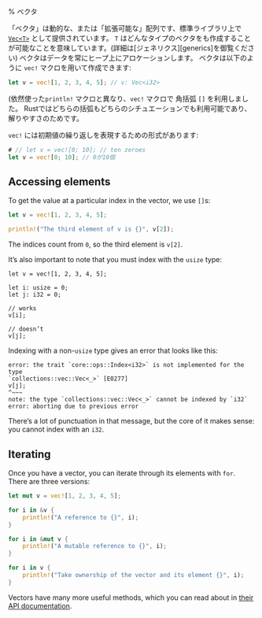 % ベクタ
<!-- % Vectors -->

<!-- A ‘vector’ is a dynamic or ‘growable’ array, implemented as the standard -->
<!-- library type [`Vec<T>`][vec]. The `T` means that we can have vectors -->
<!-- of any type (see the chapter on [generics][generic] for more). -->
<!-- Vectors always allocate their data on the heap. -->
<!-- You can create them with the `vec!` macro: -->
「ベクタ」は動的な、または「拡張可能な」配列です、標準ライブラリ上で [`Vec<T>`][vec] として提供されています。
`T` はどんなタイプのベクタをも作成することが可能なことを意味しています。(詳細は[ジェネリクス][generics]を御覧ください)
ベクタはデータを常にヒープ上にアロケーションします。
ベクタは以下のように `vec!` マクロを用いて作成できます:

```rust
let v = vec![1, 2, 3, 4, 5]; // v: Vec<i32>
```

<!-- (Notice that unlike the `println!` macro we’ve used in the past, we use square -->
<!-- brackets `[]` with `vec!` macro. Rust allows you to use either in either situation, -->
<!-- this is just convention.) -->
(依然使った`println!` マクロと異なり、`vec!` マクロで 角括弧 `[]` を利用しました。
Rustではどちらの括弧もどちらのシチュエーションでも利用可能であり、解りやすさのためです。

<!-- There’s an alternate form of `vec!` for repeating an initial value: -->
`vec!` には初期値の繰り返しを表現するための形式があります:

```rust
# // let v = vec![0; 10]; // ten zeroes
let v = vec![0; 10]; // 0が10個
```

## Accessing elements

To get the value at a particular index in the vector, we use `[]`s:

```rust
let v = vec![1, 2, 3, 4, 5];

println!("The third element of v is {}", v[2]);
```

The indices count from `0`, so the third element is `v[2]`.

It’s also important to note that you must index with the `usize` type:

```ignore
let v = vec![1, 2, 3, 4, 5];

let i: usize = 0;
let j: i32 = 0;

// works
v[i];

// doesn’t
v[j];
```

Indexing with a non-`usize` type gives an error that looks like this:

```text
error: the trait `core::ops::Index<i32>` is not implemented for the type
`collections::vec::Vec<_>` [E0277]
v[j];
^~~~
note: the type `collections::vec::Vec<_>` cannot be indexed by `i32`
error: aborting due to previous error
```

There’s a lot of punctuation in that message, but the core of it makes sense:
you cannot index with an `i32`.

## Iterating

Once you have a vector, you can iterate through its elements with `for`. There
are three versions:

```rust
let mut v = vec![1, 2, 3, 4, 5];

for i in &v {
    println!("A reference to {}", i);
}

for i in &mut v {
    println!("A mutable reference to {}", i);
}

for i in v {
    println!("Take ownership of the vector and its element {}", i);
}
```

Vectors have many more useful methods, which you can read about in [their
API documentation][vec].

[vec]: ../std/vec/index.html
[generic]: generics.html
